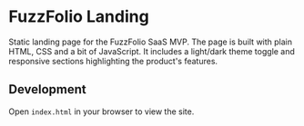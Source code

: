 # FuzzFolio Landing

Static landing page for the FuzzFolio SaaS MVP. The page is built with plain HTML, CSS and a bit of JavaScript.
It includes a light/dark theme toggle and responsive sections highlighting the product's features.

## Development

Open `index.html` in your browser to view the site.
